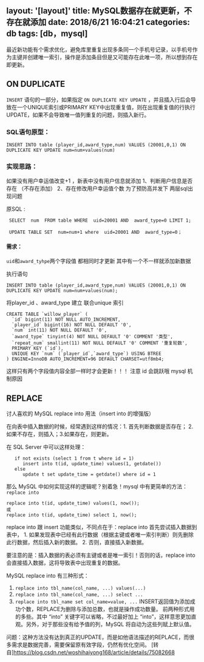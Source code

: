 layout: '[layout]'
title: MySQL数据存在就更新，不存在就添加
date: 2018/6/21 16:04:21
categories: db
tags: [db，mysql]
---
最近新功能有个需求优化，避免库里重复出现多条同一个手机号记录，以手机号作为主键并创建唯一索引，操作是添加条目但是又可能存在此唯一项，所以想到存在即更新。
## ON DUPLICATE
`INSERT` 语句的一部分，如果指定 `ON DUPLICATE KEY UPDATE` ，并且插入行后会导致在一个UNIQUE索引或PRIMARY KEY中出现重复值，则在出现重复值的行执行UPDATE，如果不会导致唯一值列重复的问题，则插入新行。

### SQL语句原型：
`INSERT INTO table (player_id,award_type,num) VALUES (20001,0,1) ON  DUPLICATE KEY UPDATE num=num+values(num)`

### 实现思路：
  如果没有用户幸运值改变+1  ，新表中没有用户信息就添加
 1、判断用户信息是否存在 （不存在添加）
 2、存在修改用户幸运值个数
为了预防高并发下 两层sql出现问题

原SQL :  
```
 SELECT  num  FROM table WHERE  uid=20001 AND  award_type=0 LIMIT 1;
```
```
 UPDATE TABLE SET  num=num+1 where  uid=20001 AND  award_type=0；
```

#### 需求：

`uid`和`award_tyhpe`两个字段值 都相同时才更新  其中有一个不一样就添加新数据

执行语句
```
INSERT INTO table (player_id,award_type,num) VALUES (20001,0,1) ON  DUPLICATE KEY UPDATE num=num+values(num);
```

将player_id 、award_type  建立 联合unique 索引   
```
CREATE TABLE `willow_player` (
  `id` bigint(11) NOT NULL AUTO_INCREMENT,
  `player_id` bigint(16) NOT NULL DEFAULT '0',
  `num` int(11) NOT NULL DEFAULT '0',
  `award_type` tinyint(4) NOT NULL DEFAULT '0' COMMENT '类型',
  `repeat_num` smallint(11) NOT NULL DEFAULT '0' COMMENT '重复轮数',
  PRIMARY KEY (`id`),
  UNIQUE KEY `num` (`player_id`,`award_type`) USING BTREE
) ENGINE=InnoDB AUTO_INCREMENT=96 DEFAULT CHARSET=utf8mb4;
```
这样只有两个字段值内容全部一样时才会更新！！！   注意  id 会跳跃哦  mysql 机制原因


## REPLACE

讨人喜欢的 MySQL replace into 用法（insert into 的增强版）

在向表中插入数据的时候，经常遇到这样的情况：1. 首先判断数据是否存在； 2. 如果不存在，则插入；3.如果存在，则更新。

在 SQL Server 中可以这样处理：
```
   if not exists (select 1 from t where id = 1)
      insert into t(id, update_time) values(1, getdate())
   else
      update t set update_time = getdate() where id = 1
```
那么 MySQL 中如何实现这样的逻辑呢？别着急！mysql 中有更简单的方法： `replace into`
```
replace into t(id, update_time) values(1, now());
或
replace into t(id, update_time) select 1, now();
```
replace into 跟 insert 功能类似，不同点在于：replace into 首先尝试插入数据到表中， 1. 如果发现表中已经有此行数据（根据主键或者唯一索引判断）则先删除此行数据，然后插入新的数据。 2. 否则，直接插入新数据。

要注意的是：插入数据的表必须有主键或者是唯一索引！否则的话，replace into 会直接插入数据，这将导致表中出现重复的数据。

MySQL replace into 有三种形式：
1. `replace into tbl_name(col_name, ...) values(...)`
2. `replace into tbl_name(col_name, ...) select ...`
3. `replace into tbl_name set col_name=value, ...`
INSERT返回值为添加成功个数，REPLACE为删除与添加总数，也就是操作成功数量。
前两种形式用的多些。其中 “into” 关键字可以省略，不过最好加上 “into”，这样意思更加直观。另外，对于那些没有给予值的列，MySQL 将自动为这些列赋上默认值。

问题：这种方法没有达到真正的UPDATE，而是如他语法描述的REPLACE，而很多需求是数据完善，需要保留原有效字段，仍然有优化空间。
[转自]https://blog.csdn.net/woshihaiyong168/article/details/75082668

